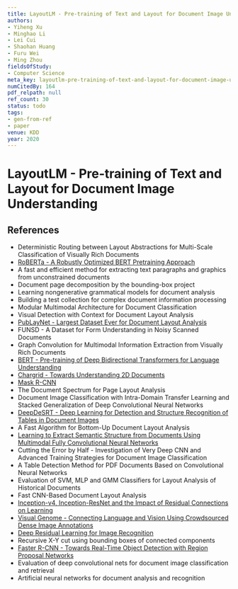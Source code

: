```yaml
---
title: LayoutLM - Pre-training of Text and Layout for Document Image Understanding
authors:
- Yiheng Xu
- Minghao Li
- Lei Cui
- Shaohan Huang
- Furu Wei
- Ming Zhou
fieldsOfStudy:
- Computer Science
meta_key: layoutlm-pre-training-of-text-and-layout-for-document-image-understanding
numCitedBy: 164
pdf_relpath: null
ref_count: 30
status: todo
tags:
- gen-from-ref
- paper
venue: KDD
year: 2020
---
```


# LayoutLM - Pre-training of Text and Layout for Document Image Understanding

## References

- Deterministic Routing between Layout Abstractions for Multi-Scale Classification of Visually Rich Documents
- [RoBERTa - A Robustly Optimized BERT Pretraining Approach](./roberta-a-robustly-optimized-bert-pretraining-approach.md)
- A fast and efficient method for extracting text paragraphs and graphics from unconstrained documents
- Document page decomposition by the bounding-box project
- Learning nongenerative grammatical models for document analysis
- Building a test collection for complex document information processing
- Modular Multimodal Architecture for Document Classification
- Visual Detection with Context for Document Layout Analysis
- [PubLayNet - Largest Dataset Ever for Document Layout Analysis](./publaynet-largest-dataset-ever-for-document-layout-analysis.md)
- FUNSD - A Dataset for Form Understanding in Noisy Scanned Documents
- Graph Convolution for Multimodal Information Extraction from Visually Rich Documents
- [BERT - Pre-training of Deep Bidirectional Transformers for Language Understanding](./bert-pre-training-of-deep-bidirectional-transformers-for-language-understanding.md)
- [Chargrid - Towards Understanding 2D Documents](./chargrid-towards-understanding-2d-documents.md)
- [Mask R-CNN](./mask-r-cnn.md)
- The Document Spectrum for Page Layout Analysis
- Document Image Classification with Intra-Domain Transfer Learning and Stacked Generalization of Deep Convolutional Neural Networks
- [DeepDeSRT - Deep Learning for Detection and Structure Recognition of Tables in Document Images](./deepdesrt-deep-learning-for-detection-and-structure-recognition-of-tables-in-document-images.md)
- A Fast Algorithm for Bottom-Up Document Layout Analysis
- [Learning to Extract Semantic Structure from Documents Using Multimodal Fully Convolutional Neural Networks](./learning-to-extract-semantic-structure-from-documents-using-multimodal-fully-convolutional-neural-networks.md)
- Cutting the Error by Half - Investigation of Very Deep CNN and Advanced Training Strategies for Document Image Classification
- A Table Detection Method for PDF Documents Based on Convolutional Neural Networks
- Evaluation of SVM, MLP and GMM Classifiers for Layout Analysis of Historical Documents
- Fast CNN-Based Document Layout Analysis
- [Inception-v4, Inception-ResNet and the Impact of Residual Connections on Learning](./inception-v4-inception-resnet-and-the-impact-of-residual-connections-on-learning.md)
- [Visual Genome - Connecting Language and Vision Using Crowdsourced Dense Image Annotations](./visual-genome-connecting-language-and-vision-using-crowdsourced-dense-image-annotations.md)
- [Deep Residual Learning for Image Recognition](./deep-residual-learning-for-image-recognition.md)
- Recursive X-Y cut using bounding boxes of connected components
- [Faster R-CNN - Towards Real-Time Object Detection with Region Proposal Networks](./faster-r-cnn-towards-real-time-object-detection-with-region-proposal-networks.md)
- Evaluation of deep convolutional nets for document image classification and retrieval
- Artificial neural networks for document analysis and recognition
